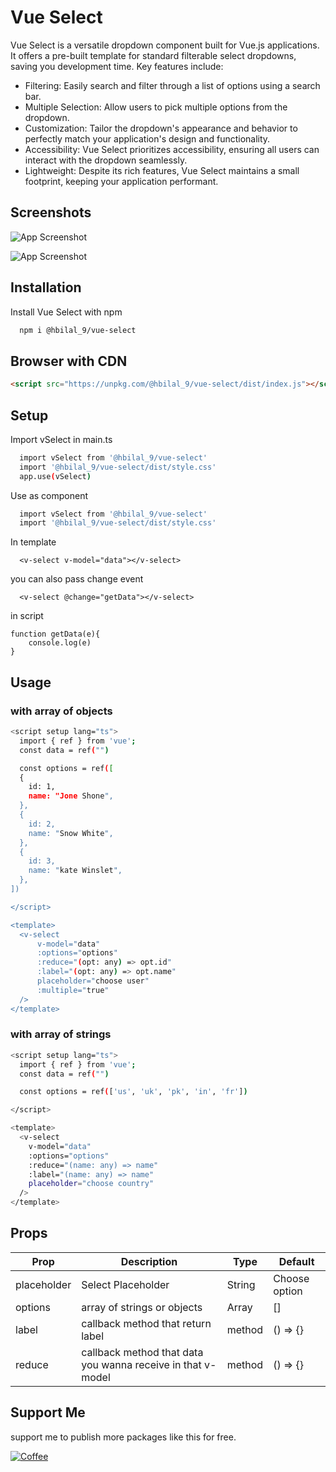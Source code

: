 # Vue Select

Vue Select is a versatile dropdown component built for Vue.js applications. It offers a pre-built template for standard filterable select dropdowns, saving you development time. Key features include:

- Filtering: Easily search and filter through a list of options using a search bar.
- Multiple Selection: Allow users to pick multiple options from the dropdown.
- Customization: Tailor the dropdown's appearance and behavior to perfectly match your application's design and functionality.
- Accessibility: Vue Select prioritizes accessibility, ensuring all users can interact with the dropdown seamlessly.
- Lightweight: Despite its rich features, Vue Select maintains a small footprint, keeping your application performant.

## Screenshots

![App Screenshot](https://i.postimg.cc/WpDfRhw8/Screenshot-2024-05-28-at-1-58-09-PM.png)

![App Screenshot](https://i.postimg.cc/SKTV3hXH/Screen-Recording2024-05-28at1-55-11-PM-ezgif-com-video-to-gif-converter.gif)

## Installation

Install Vue Select with npm

```bash
  npm i @hbilal_9/vue-select
```

## Browser with CDN

```html
<script src="https://unpkg.com/@hbilal_9/vue-select/dist/index.js"></script>
```
    
## Setup

Import vSelect in main.ts

```bash
  import vSelect from '@hbilal_9/vue-select'
  import '@hbilal_9/vue-select/dist/style.css'
  app.use(vSelect)
```

Use as component

```bash
  import vSelect from '@hbilal_9/vue-select'
  import '@hbilal_9/vue-select/dist/style.css'
```
In template

```
  <v-select v-model="data"></v-select>
```
you can also pass change event
```
  <v-select @change="getData"></v-select>
```
in script

```
function getData(e){
    console.log(e)
}
```

##  Usage
### with array of objects
```bash
<script setup lang="ts">
  import { ref } from 'vue';
  const data = ref("")

  const options = ref([
  {
	id: 1,
	name: "Jone Shone",
  },
  {
	id: 2,
	name: "Snow White",
  },
  {
	id: 3,
	name: "kate Winslet",
  },
])

</script>

<template>
  <v-select
	  v-model="data"
	  :options="options"
	  :reduce="(opt: any) => opt.id"
	  :label="(opt: any) => opt.name"
	  placeholder="choose user"
	  :multiple="true"
  />
</template>

```

### with array of strings
```bash
<script setup lang="ts">
  import { ref } from 'vue';
  const data = ref("")

  const options = ref(['us', 'uk', 'pk', 'in', 'fr'])

</script>

<template>
  <v-select
	v-model="data"
	:options="options"
	:reduce="(name: any) => name"
	:label="(name: any) => name"
    placeholder="choose country"
  />
</template>

```

## Props

| Prop          | Description                                                                                       | Type             | Default |
| ------------- | ------------------------------------------------------------------------------------------------- | ---------------- | ------- |
| placeholder      | Select Placeholder                                | String | Choose option      |
| options     | array of strings or objects                                                        | Array           | [] |
| label     | callback method that return label                                                        | method           | () => {} |
| reduce     |callback method that data you wanna receive in that v-model                                                  | method           | () => {} |

 

## Support Me
support me to publish more packages like this for free.

[![Coffee](https://img.shields.io/badge/Coffee-Buy%20me%20a%20coffee-yellow)](https://www.buymeacoffee.com/hbilal)